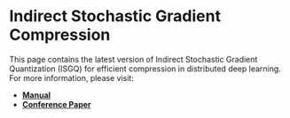# Indirect Stochastic Gradient Compression
This page contains the latest version of Indirect Stochastic Gradient Quantization (ISGQ) for efficient compression in distributed deep learning. For more information, please visit:

* [**Manual**](https://afshinabdi.github.io/DistributedTraining-ISGQ/)
* [**Conference Paper**](https://www.aaai.org/Papers/AAAI/2020GB/AAAI-AbdiA.8325.pdf)


